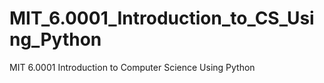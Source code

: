 # MIT_6.0001_Introduction_to_CS_Using_Python
MIT 6.0001 Introduction to Computer Science Using Python
